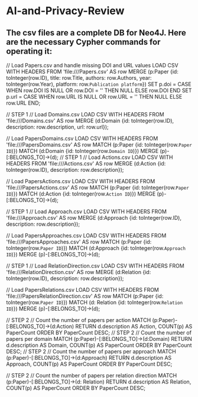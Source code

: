 # AI-and-Privacy-Review
The csv files are a complete DB for Neo4J.
Here are the necessary Cypher commands for operating it:
--------------------------------------------------------
// Load Papers.csv and handle missing DOI and URL values
LOAD CSV WITH HEADERS FROM 'file:///Papers.csv' AS row
MERGE (p:Paper {id: toInteger(row.ID), title: row.Title, authors: row.Authors, year: toInteger(row.Year), platform: row.`Publication platform`})
SET p.doi = CASE WHEN row.DOI IS NULL OR row.DOI = '' THEN NULL ELSE row.DOI END
SET p.url = CASE WHEN row.URL IS NULL OR row.URL = '' THEN NULL ELSE row.URL END;

// STEP 1
// Load Domains.csv
LOAD CSV WITH HEADERS FROM 'file:///Domains.csv' AS row
MERGE (d:Domain {id: toInteger(row.ID), description: row.description, url: row.url});

// Load PapersDomains.csv
LOAD CSV WITH HEADERS FROM 'file:///PapersDomains.csv' AS row
MATCH (p:Paper {id: toInteger(row.`Paper ID`)})
MATCH (d:Domain {id: toInteger(row.`Domain ID`)})
MERGE (p)-[:BELONGS_TO]->(d);
// STEP 1
// Load Actions.csv
LOAD CSV WITH HEADERS FROM 'file:///Actions.csv' AS row
MERGE (d:Action {id: toInteger(row.ID), description: row.description});

// Load PapersActions.csv
LOAD CSV WITH HEADERS FROM 'file:///PapersActions.csv' AS row
MATCH (p:Paper {id: toInteger(row.`Paper ID`)})
MATCH (d:Action {id: toInteger(row.`Action ID`)})
MERGE (p)-[:BELONGS_TO]->(d);

// STEP 1
// Load Approach.csv
LOAD CSV WITH HEADERS FROM 'file:///Approach.csv' AS row
MERGE (d:Approach {id: toInteger(row.ID), description: row.description});

// Load PapersApproaches.csv
LOAD CSV WITH HEADERS FROM 'file:///PapersApproaches.csv' AS row
MATCH (p:Paper {id: toInteger(row.`Paper ID`)})
MATCH (d:Approach {id: toInteger(row.`Approach ID`)})
MERGE (p)-[:BELONGS_TO]->(d);

// STEP 1
// Load RelationDirection.csv
LOAD CSV WITH HEADERS FROM 'file:///RelationDirection.csv' AS row
MERGE (d:Relation {id: toInteger(row.ID), description: row.description});

// Load PapersRelations.csv
LOAD CSV WITH HEADERS FROM 'file:///PapersRelationDirection.csv' AS row
MATCH (p:Paper {id: toInteger(row.`Paper ID`)})
MATCH (d: Relation {id: toInteger(row.`Relation ID`)})
MERGE (p)-[:BELONGS_TO]->(d);



// STEP 2
// Count the number of papers per action
MATCH (p:Paper)-[:BELONGS_TO]->(d:Action)
RETURN d.description AS Action, COUNT(p) AS PaperCount
ORDER BY PaperCount DESC;
// STEP 2
// Count the number of papers per domain
MATCH (p:Paper)-[:BELONGS_TO]->(d:Domain)
RETURN d.description AS Domain, COUNT(p) AS PaperCount
ORDER BY PaperCount DESC;
// STEP 2
// Count the number of papers per approach
MATCH (p:Paper)-[:BELONGS_TO]->(d:Approach)
RETURN d.description AS Approach, COUNT(p) AS PaperCount
ORDER BY PaperCount DESC;

// STEP 2
// Count the number of papers per relation direction
MATCH (p:Paper)-[:BELONGS_TO]->(d: Relation)
RETURN d.description AS Relation, COUNT(p) AS PaperCount
ORDER BY PaperCount DESC;

